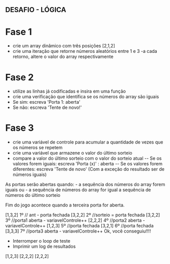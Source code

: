 ## DESAFIO - LÓGICA

# Fase 1
- crie um array dinâmico com três posições [2,1,2]
- crie uma iteração que retorne números aleatórios entre 1 e 3
 -a cada retorno, altere o valor do array respectivamente

# Fase 2
- utilize as linhas já codificadas e insira em uma função
- crie uma verificação que identifica se os números do array são iguais
- Se sim: escreva 'Porta 1: aberta'
- Se não: escreva 'Tente de novo!'

# Fase 3

- crie uma variável de controle para acumular a quantidade de vezes que os números se repetem
- crie uma variável que armazene o valor do último sorteio
- compare a valor do último sorteio com o valor do sorteio atual
-- Se os valores forem iguais: escreva 'Porta (x)' : aberta
-- Se os valores forem diferentes: 
        escreva 'Tente de novo' (Com a exceção do resultado ser de números iguais)

As portas serão abertas quando: 
    - a sequência dos números do array forem iguais ou
    - a sequência de números do array for igual a sequência de números do último sorteio
  
Fim do jogo acontece quando a terceira porta for aberta. 


[1,3,2] 1º // ant - porta fechada
[3,2,2] 2º //sorteio = porta fechada
[3,2,2] 3º //porta1 aberta - variavelControle++
[2,2,2] 4º //porta2 aberta - variavelControle++
[1,2,3] 5º //porta fechada 
[3,2,1] 6º //porta fechada
[3,3,3] 7º //porta3 aberta - variavelControle++
Ok, você conseguiu!!!!
 - Interromper o loop de teste
 - Imprimir um log de resultados


[1,2,3]
[2,2,2]
[2,2,2]